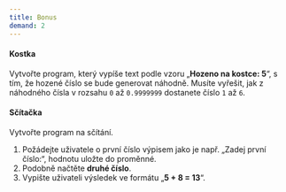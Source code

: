 ```yaml
---
title: Bonus
demand: 2
---
```


#### Kostka

Vytvořte program, který vypíše text podle vzoru „**Hozeno na kostce: 5**“, s tím, že hozené číslo se bude generovat náhodně. Musíte vyřešit, jak z náhodného čísla v rozsahu `0` až `0.9999999` dostanete číslo `1` až `6`.

#### Sčítačka

Vytvořte program na sčítání.

1.  Požádejte uživatele o první číslo výpisem jako je např. „Zadej první číslo:“, hodnotu uložte do proměnné.
1.  Podobně načtěte **druhé číslo**.
1.  Vypište uživateli výsledek ve formátu „**5 + 8 = 13**“.

<!-- ---solution

#### Kostka

```js
let cisloNaKostce = Math.round(0.5 + Math.random() * 6)
console.log('Hozeno na kostce: ' + cisloNaKostce)
```

#### Sčítačka

```js
let prvni = Number(prompt('Zadej první číslo:'))
let druhe = Number(prompt('Zadej druhé číslo:'))

console.log(prvni + ' + ' + druhe + ' = ' + (prvni + druhe))
``` -->
